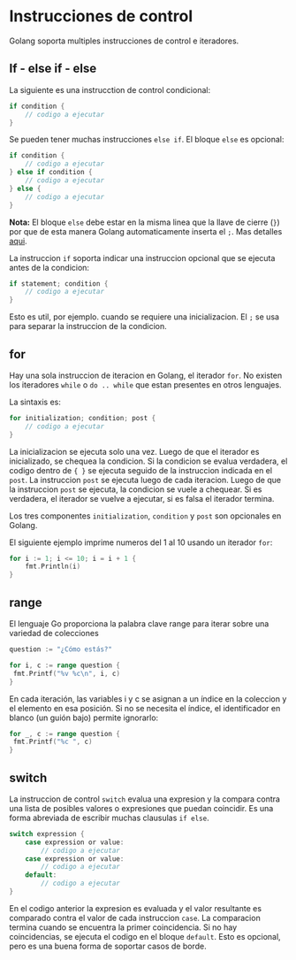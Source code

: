 # Instrucciones de control

Golang soporta multiples instrucciones de control e iteradores.

## If - else if - else

La siguiente es una instrucction de control condicional:

```go
if condition {
    // codigo a ejecutar
}
```

Se pueden tener muchas instrucciones `else if`. El bloque `else` es opcional:

```go
if condition {
    // codigo a ejecutar
} else if condition {
    // codigo a ejecutar
} else {
    // codigo a ejecutar
}
```

**Nota:** El bloque `else` debe estar en la misma linea que la llave de cierre (`}`) por que de esta manera Golang automaticamente inserta el `;`. Mas detalles [aqui](https://golang.org/ref/spec#Semicolons).

La instruccion `if` soporta indicar una instruccion opcional que se ejecuta antes de la condicion:

```go
if statement; condition {
    // codigo a ejecutar
}
```

Esto es util, por ejemplo. cuando se requiere una inicializacion. El `;` se usa para separar la instruccion de la condicion.

## for

Hay una sola instruccion de iteracion en Golang, el iterador `for`. No existen los iteradores `while` o `do .. while` que estan presentes en otros lenguajes.

La sintaxis es:

```go
for initialization; condition; post {
    // codigo a ejecutar
}
```

La inicializacion se ejecuta solo una vez. Luego de que el iterador es inicializado, se chequea la condicion. Si la condicion se evalua verdadera, el codigo dentro de `{ }` se ejecuta seguido de la instruccion indicada en el `post`. La instruccion `post` se ejecuta luego de cada iteracion. Luego de que la instruccion `post` se ejecuta, la condicion se vuele a chequear. Si es verdadera, el iterador se vuelve a ejecutar, si es falsa el iterador termina.

Los tres componentes `initialization`, `condition` y `post` son opcionales en Golang.

El siguiente ejemplo imprime numeros del 1 al 10 usando un iterador `for`:

```go
for i := 1; i <= 10; i = i + 1 {
    fmt.Println(i)
}
```

## range

El lenguaje Go proporciona la palabra clave range para iterar sobre una variedad de colecciones

```go
question := "¿Cómo estás?"

for i, c := range question {
 fmt.Printf("%v %c\n", i, c)
}
```

En cada iteración, las variables i y c se asignan a un índice en la coleccion y el elemento en esa posición.
Si no se necesita el índice, el identificador en blanco (un guión bajo) permite ignorarlo: 

```go
for _, c := range question {
 fmt.Printf("%c ", c)
} 
```

## switch

La instruccion de control `switch` evalua una expresion y la compara contra una lista de posibles valores o expresiones que puedan coincidir. Es una forma abreviada de escribir muchas clausulas `if else`.

```go
switch expression {
    case expression or value:
        // codigo a ejecutar
    case expression or value:
        // codigo a ejecutar
    default:
        // codigo a ejecutar
}
```

En el codigo anterior la expresion es evaluada y el valor resultante es comparado contra el valor de cada instruccion `case`. La comparacion termina cuando se encuentra la primer coincidencia. Si no hay coincidencias, se ejecuta el codigo en el bloque `default`. Esto es opcional, pero es una buena forma de soportar casos de borde.
